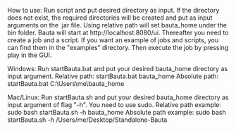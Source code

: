 How to use:
Run script and put desired directory as input. 
If the directory does not exist, the required directories will be created and put as input arguments on the .jar file. 
Using relative path will set bauta_home under the bin folder.
Bauta will start at http://localhost:8080/ui. Thereafter you need to create a job and a script.
If you want an example of jobs and scripts, you can find them in the "examples" directory.
Then execute the job by pressing play in the GUI. 


Windows:
Run startBauta.bat and put your desired bauta_home directory as input argument.
Relative path: startBauta.bat bauta_home 
Absolute path: startBauta.bat C:\Users\me\bauta_home 


Mac/Linux:
Run startBauta.sh and put your desired bauta_home directory as input argument of flag "-h". You need to use sudo.
Relative path example: sudo bash startBauta.sh -h bauta_home
Absolute path example: sudo bash startBauta.sh -h /Users/me/Desktop/Standalone-Bauta
